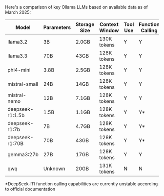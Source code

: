 Here's a comparison of key Ollama LLMs based on available data as of March 2025:

| Model             | Parameters | Storage Size | Context Window | Tool Use | Function Calling | Time consumed | Quality |
|-------------------|------------|--------------|----------------|----------|------------------|---------------|---------|
| llama3.2          | 3B         | 2.0GB        | 130K tokens    | Y        | Y                | ~3-5s         | ++      |
| llama3.3          | 70B        | 43GB         | 128K tokens    | Y        | Y                | 45s           | ++      |
| phi4-mini         | 3.8B       | 2.5GB        | 128K tokens    | Y        | Y                | ~3-5s         | +       |
| mistral-small     | 24B        | 14GB         | 128K tokens    | Y        | Y                | 10-15s        | ++      |
| mistral-nemo      | 12B        | 7.1GB        | 128K tokens    | Y        | Y                | 5s            | -       |
| deepseek-r1:1.5b  | 1.5B       | 1.1GB        | 128K tokens    | Y        | Y*               | ~3-5s         | +       |
| deepseek-r1:7b    | 7B         | 4.7GB        | 128K tokens    | Y        | Y*               | ~3-5s         | +      |
| deepseek-r1:70B   | 70B        | 43GB         | 128K tokens    | Y        | Y*               | 60s           | ++      |
| gemma3:27b        | 27B        | 17GB         | 128K tokens    | Y        | Y                | 20s           | +       |
| qwq               | Unknown    | 20GB         | 131K tokens    | N        | N                | 40s           | +++     |


*DeepSeek-R1 function calling capabilities are currently unstable according to official documentation